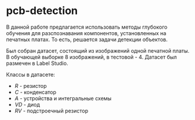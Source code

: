 # pcb-detection

В данной работе предлагается использовать методы глубокого обучения для разспознавания компонентов, установленных на печатных платах. То есть, решается задачи детекции объектов.

Был собран датасет, состоящий из изображений одной печатной платы. В обучающей выборке 8 изображений, в тестовой - 4. Датасет был размечен в Label Studio.

Классы в датасете:


* *R* - резистор
* *C* - конденсатор
* *A* - устройства и интегральные схемы
* *VD* - диод
* *RV* - подстроечный резистор
